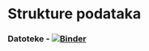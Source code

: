 # Strukture podataka

### Datoteke  - [![Binder](https://mybinder.org/badge_logo.svg)](https://mybinder.org/v2/gh/fsr-sp/sp-2019-2/master?filepath=Datoteke%2FDatoteke.ipynb)
